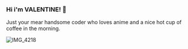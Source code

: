 ### Hi i'm VALENTINE! 👋

Just your mear handsome coder who loves anime and a nice hot cup of coffee in the morning.

![IMG_4218](https://user-images.githubusercontent.com/109115310/213842977-7fc843a1-9d99-4162-853e-53a088d9683f.gif)




<!--
**Valentine-D3V/Valentine-D3V** is a ✨ _special_ ✨ repository because its `README.md` (this file) appears on your GitHub profile.

Here are some ideas to get you started:

- 🔭 I’m currently working on ...
- 🌱 I’m currently learning ...
- 👯 I’m looking to collaborate on ...
- 🤔 I’m looking for help with ...
- 💬 Ask me about ...
- 📫 How to reach me: ...
- 😄 Pronouns: ...
- ⚡ Fun fact: ...
-->

